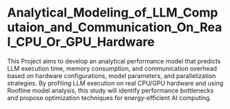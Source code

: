 # Analytical_Modeling_of_LLM_Computaion_and_Communication_On_Real_CPU_Or_GPU_Hardware
 This Project aims to develop an analytical performance model that predicts LLM execution time, memory consumption, and communication overhead based on hardware configurations, model parameters, and parallelization strategies. By profiling LLM execution on real CPU/GPU hardware and using Roofline model analysis, this study will identify performance bottlenecks and propose optimization techniques for energy-efficient AI computing.
